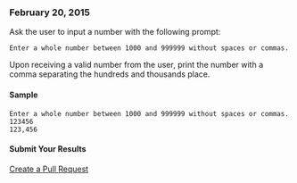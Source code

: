 ### February 20, 2015

Ask the user to input a number with the following prompt:

```` text
Enter a whole number between 1000 and 999999 without spaces or commas.
````

Upon receiving a valid number from the user, print the number with a comma
separating the hundreds and thousands place.

#### Sample

```` text
Enter a whole number between 1000 and 999999 without spaces or commas.
123456
123,456
````

#### Submit Your Results
[Create a Pull Request](https://github.com/AICSC/Coding-Challenges/new/master/20150220/)
